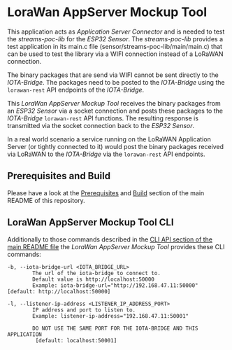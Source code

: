 # LoraWan AppServer Mockup Tool

This application acts as *Application Server Connector* and is needed to test
the *streams-poc-lib* for the *ESP32 Sensor*. 
The *streams-poc-lib* provides a test application in its main.c file (sensor/streams-poc-lib/main/main.c)
that can be used to test the library via a WIFI connection instead of a LoRaWAN connection.

The binary packages that are send via WIFI cannot be sent directly to the *IOTA-Bridge*. The packages need to
be posted to the *IOTA-Bridge* using the `lorawan-rest` API endpoints of the *IOTA-Bridge*.

This *LoraWan AppServer Mockup Tool* receives the binary packages from an *ESP32 Sensor* via a socket connection
and posts these packages to the *IOTA-Bridge* `lorawan-rest` API functions. The resulting response is transmitted
via the socket connection back to the *ESP32 Sensor*.

In a real world scenario a service running on the LoRaWAN Application Server (or tightly connected to it) would
post the binary packages received via LoRaWAN to the *IOTA-Bridge* via the `lorawan-rest` API endpoints.

## Prerequisites and Build
Please have a look at the [Prerequisites](../README.md#prerequisites)
and [Build](../README.md#build) section of the main README of this repository.

## LoraWan AppServer Mockup Tool CLI

Additionally to those commands described in the
[CLI API section of the main README file](../README.md#common-cli-options-and-io-files)
the *LoraWan AppServer Mockup Tool* provides these CLI commands:

    -b, --iota-bridge-url <IOTA_BRIDGE_URL>
            The url of the iota-bridge to connect to.
            Default value is http://localhost:50000
            Example: iota-bridge-url="http://192.168.47.11:50000" [default: http://localhost:50000]

    -l, --listener-ip-address <LISTENER_IP_ADDRESS_PORT>
            IP address and port to listen to.
            Example: listener-ip-address="192.168.47.11:50001"
            
            DO NOT USE THE SAME PORT FOR THE IOTA-BRIDGE AND THIS APPLICATION
             [default: localhost:50001]